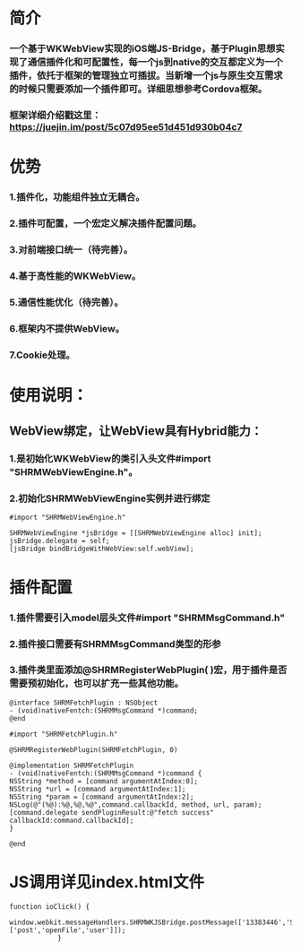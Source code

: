 # 简介
### 一个基于WKWebView实现的iOS端JS-Bridge，基于Plugin思想实现了通信插件化和可配置性，每一个js到native的交互都定义为一个插件，依托于框架的管理独立可插拔。当新增一个js与原生交互需求的时候只需要添加一个插件即可。详细思想参考Cordova框架。
### 框架详细介绍戳这里：https://juejin.im/post/5c07d95ee51d451d930b04c7


# 优势
### 1.插件化，功能组件独立无耦合。
### 2.插件可配置，一个宏定义解决插件配置问题。
### 3.对前端接口统一（待完善）。
### 4.基于高性能的WKWebView。
### 5.通信性能优化（待完善）。
### 6.框架内不提供WebView。
### 7.Cookie处理。



# 使用说明：

## WebView绑定，让WebView具有Hybrid能力：

### 1.是初始化WKWebView的类引入头文件#import "SHRMWebViewEngine.h"。
### 2.初始化SHRMWebViewEngine实例并进行绑定

```
#import "SHRMWebViewEngine.h"

SHRMWebViewEngine *jsBridge = [[SHRMWebViewEngine alloc] init];
jsBridge.delegate = self;
[jsBridge bindBridgeWithWebView:self.webView];
```


# 插件配置

### 1.插件需要引入model层头文件#import "SHRMMsgCommand.h"
### 2.插件接口需要有SHRMMsgCommand类型的形参
### 3.插件类里面添加@SHRMRegisterWebPlugin( )宏，用于插件是否需要预初始化，也可以扩充一些其他功能。

```
@interface SHRMFetchPlugin : NSObject
- (void)nativeFentch:(SHRMMsgCommand *)command;
@end

```

```
#import "SHRMFetchPlugin.h"

@SHRMRegisterWebPlugin(SHRMFetchPlugin, 0)

@implementation SHRMFetchPlugin
- (void)nativeFentch:(SHRMMsgCommand *)command {
NSString *method = [command argumentAtIndex:0];
NSString *url = [command argumentAtIndex:1];
NSString *param = [command argumentAtIndex:2];
NSLog(@"(%@):%@,%@,%@",command.callbackId, method, url, param);
[command.delegate sendPluginResult:@"fetch success" callbackId:command.callbackId];
}

@end
```

# JS调用详见index.html文件
```
function ioClick() {
          window.webkit.messageHandlers.SHRMWKJSBridge.postMessage(['13383446','SHRMIOPlugin','nativeIO',['post','openFile','user']]);
            }
```

